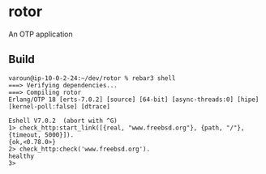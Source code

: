 rotor
=====

An OTP application

Build
-----

	varoun@ip-10-0-2-24:~/dev/rotor % rebar3 shell
	===> Verifying dependencies...
	===> Compiling rotor
	Erlang/OTP 18 [erts-7.0.2] [source] [64-bit] [async-threads:0] [hipe] [kernel-poll:false] [dtrace]

	Eshell V7.0.2  (abort with ^G)
	1> check_http:start_link([{real, "www.freebsd.org"}, {path, "/"}, {timeout, 5000}]).
	{ok,<0.78.0>}
	2> check_http:check('www.freebsd.org').
	healthy
	3>


